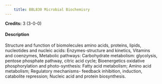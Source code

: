 ```yaml
---
    title: BBL830 Microbial Biochemisry
---
```

**Credits:** 3 (3-0-0)



#### Description 
Structure and function of biomolecules amino acids, proteins, lipids, nucleotides and nucleic acids: Enzymes-structure and kinetics, Vitamins and coenzymes, Metabolic pathways: Carbohydrate metabolism: glycolysis, pentose phosphate pathway, citric acid cycle; Bioenergetics oxidative phosphorylation and photo-synthesis: Fatty acid metabolism; Amino acid metabolism; Regulatory mechanisms- feedback inhibition, induction, catabolite repression; Nucleic acid and protein biosynthesis.